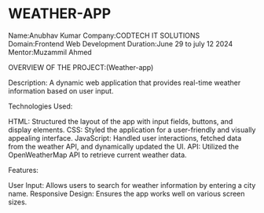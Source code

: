 # WEATHER-APP

Name:Anubhav Kumar
Company:CODTECH IT SOLUTIONS
Domain:Frontend Web Development
Duration:June 29 to july 12 2024
Mentor:Muzammil Ahmed

OVERVIEW OF THE PROJECT:(Weather-app)

Description: A dynamic web application that provides real-time weather information based on user input.

Technologies Used:

HTML: Structured the layout of the app with input fields, buttons, and display elements.
CSS: Styled the application for a user-friendly and visually appealing interface.
JavaScript: Handled user interactions, fetched data from the weather API, and dynamically updated the UI.
API: Utilized the OpenWeatherMap API to retrieve current weather data.

Features:

User Input: Allows users to search for weather information by entering a city name.
Responsive Design: Ensures the app works well on various screen sizes.
